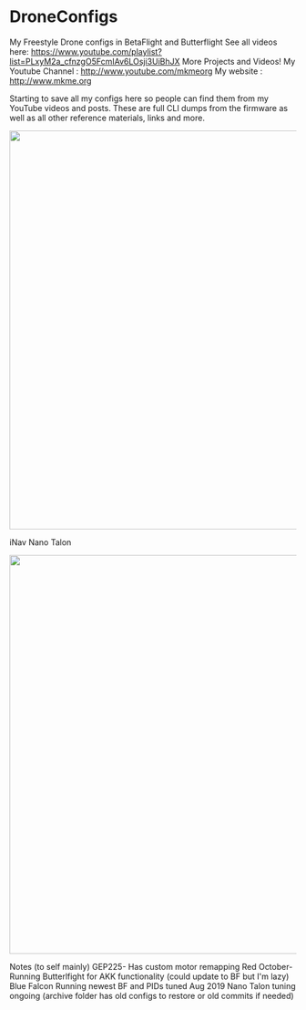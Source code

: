 # DroneConfigs
My Freestyle Drone configs in BetaFlight and Butterflight
See all videos here: https://www.youtube.com/playlist?list=PLxyM2a_cfnzgO5FcmIAv6LOsji3UiBhJX
More Projects and Videos! My Youtube Channel : http://www.youtube.com/mkmeorg
My website : http://www.mkme.org

Starting to save all my configs here so people can find them from my YouTube videos and posts. These are full CLI dumps from the firmware as well as all other reference materials, links and more.  


<img src="https://github.com/MKme/DroneConfigs/blob/master/Images/2019-02-15%2020.00.52.jpg" width="700"/>

iNav Nano Talon

<img src="https://github.com/MKme/DroneConfigs/blob/master/Images/talon.jpg" width="700"/>

Notes (to self mainly)
GEP225- Has custom motor remapping
Red October- Running Butterlfight for AKK functionality (could update to BF but I'm lazy)
Blue Falcon Running newest BF and PIDs tuned Aug 2019
Nano Talon tuning ongoing (archive folder has old configs to restore or old commits if needed)



